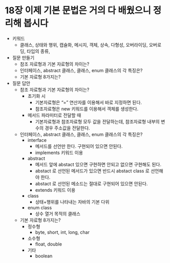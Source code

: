 # 18장 이제 기본 문법은 거의 다 배웠으니 정리해 봅시다

- 키워드
    - 클래스, 상태와 행위, 캡슐화, 메시지, 객체, 상속, 다형성, 오버라이딩, 오버로딩, 타입의 종류,
- 질문 만들기
    - 참조 자료형과 기본 자료형의 차이는?
    - 인터페이스, abstract 클래스, 클래스, enum 클래스의 각 특징은?
    - 기본 자료형 8가지는?
- 질문 답안
    - 참조 자료형과 기본 자료형의 차이는?
        - 초기화 시
            - 기본자료형은 “=” 연산자를 이용해서 바로 지정하면 된다.
            - 참조자료형은 new 키워드를 이용해서 객체를 생성한다.
        - 메서드 파라미터로 전달할 때
            - 기본자료형과 참조자료형 모두 값을 전달하는데, 참조자료형 내부의 변수의 경우 주소값을 전달한다.
    - 인터페이스, abstract 클래스, 클래스, enum 클래스의 각 특징은?
        - interface
            - 메서드를 선언만 한다. 구현되어 있으면 안된다.
            - implements 키워드 이용
        - abstract
            - 메서드 앞에 abstact 있으면 구현하면 안되고 없으면 구현해도 된다.
            - abstact 로 선언된 메서드가 있으면 반드시 abstact class 로 선언해야 한다.
            - abstact 로 선언된 메소드는 절대로 구현되어 있으면 안된다.
            - extends 키워드 이용
        - class
            - 상태+행위를 나타내는 자바의 기본 다위
        - enum class
            - 상수 열거 목적의 클래스
    - 기본 자료형 8가지는?
        - 정수형
            - byte, short, int, long, char
        - 소수형
            - float, double
        - 기타
            - boolean
